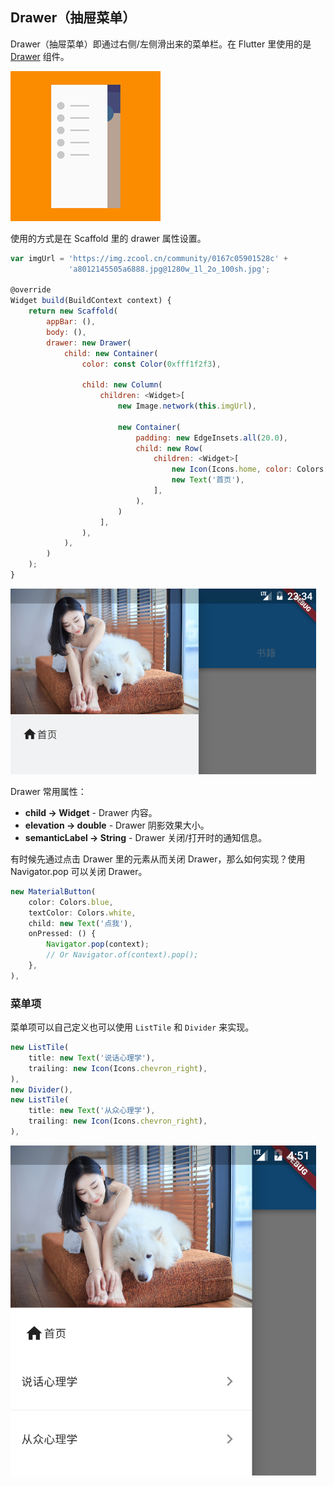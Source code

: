 

## Drawer（抽屉菜单）
Drawer（抽屉菜单）即通过右侧/左侧滑出来的菜单栏。在 Flutter 里使用的是 [Drawer](https://docs.flutter.io/flutter/material/Drawer-class.html) 组件。

![](/../../image/20180629113531.png)

使用的方式是在 Scaffold 里的 drawer 属性设置。

```js
var imgUrl = 'https://img.zcool.cn/community/0167c05901528c' +
             'a8012145505a6888.jpg@1280w_1l_2o_100sh.jpg';

@override
Widget build(BuildContext context) {
    return new Scaffold(
        appBar: (),
        body: (),
        drawer: new Drawer(
            child: new Container(
                color: const Color(0xfff1f2f3),

                child: new Column(
                    children: <Widget>[
                        new Image.network(this.imgUrl),

                        new Container(
                            padding: new EdgeInsets.all(20.0),
                            child: new Row(
                                children: <Widget>[
                                    new Icon(Icons.home, color: Colors.black87),
                                    new Text('首页'),
                                ],
                            ),
                        )
                    ],
                ),
            ),
        )
    );
}
```

![](/../../image/20180628233507.png)

Drawer 常用属性：
- **child → Widget** - Drawer 内容。
- **elevation → double** - Drawer 阴影效果大小。
- **semanticLabel → String** - Drawer 关闭/打开时的通知信息。

有时候先通过点击 Drawer 里的元素从而关闭 Drawer，那么如何实现？使用 Navigator.pop 可以关闭 Drawer。

```js
new MaterialButton(
    color: Colors.blue,
    textColor: Colors.white,
    child: new Text('点我'),
    onPressed: () {
        Navigator.pop(context);
        // Or Navigator.of(context).pop();
    },
),
```

### 菜单项
菜单项可以自己定义也可以使用 `ListTile` 和 `Divider` 来实现。

```js
new ListTile(
    title: new Text('说话心理学'),
    trailing: new Icon(Icons.chevron_right),
),
new Divider(),
new ListTile(
    title: new Text('从众心理学'),
    trailing: new Icon(Icons.chevron_right),
),
```

![](/../../image/20180629125235.png)

